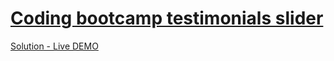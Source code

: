 # [Coding bootcamp testimonials slider](https://www.frontendmentor.io/challenges/coding-bootcamp-testimonials-slider-4FNyLA8JL "coding-bootcamp-testimonials-slider challenge")

[Solution - Live DEMO](https://goofy-lamport-9ee094.netlify.app/ "coding-bootcamp-testimonials-slider solution")

